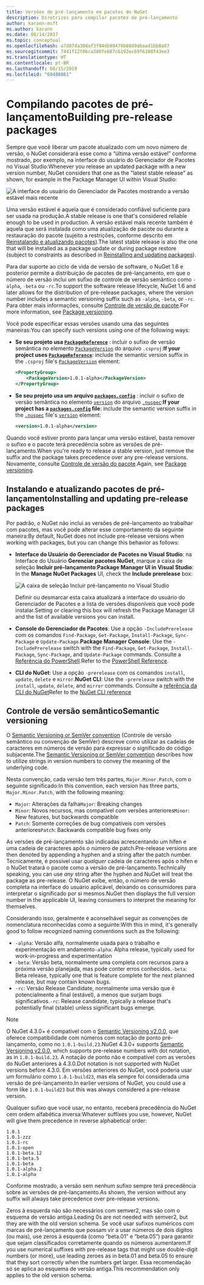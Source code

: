 ```yaml
---
title: Versões de pré-lançamento em pacotes do NuGet
description: Diretrizes para compilar pacotes de pré-lançamento
author: karann-msft
ms.author: karann
ms.date: 08/14/2017
ms.topic: conceptual
ms.openlocfilehash: a7d07da30daf3f94db99476b88d9abaad1bb8a07
ms.sourcegitcommit: 7441f12f06ca380feb87c6192ec69f6108f43ee3
ms.translationtype: HT
ms.contentlocale: pt-BR
ms.lasthandoff: 08/15/2019
ms.locfileid: "69488861"
---
```

# <a name="building-pre-release-packages"></a><span data-ttu-id="671b2-103">Compilando pacotes de pré-lançamento</span><span class="sxs-lookup"><span data-stu-id="671b2-103">Building pre-release packages</span></span>

<span data-ttu-id="671b2-104">Sempre que você liberar um pacote atualizado com um novo número de versão, o NuGet considerará esse como a “última versão estável” conforme mostrado, por exemplo, na interface do usuário do Gerenciador de Pacotes no Visual Studio:</span><span class="sxs-lookup"><span data-stu-id="671b2-104">Whenever you release an updated package with a new version number, NuGet considers that one as the "latest stable release" as shown, for example in the Package Manager UI within Visual Studio:</span></span>

![A interface do usuário do Gerenciador de Pacotes mostrando a versão estável mais recente](media/Prerelease_01-LatestStable.png)

<span data-ttu-id="671b2-106">Uma versão estável é aquela que é considerado confiável suficiente para ser usada na produção.</span><span class="sxs-lookup"><span data-stu-id="671b2-106">A stable release is one that's considered reliable enough to be used in production.</span></span> <span data-ttu-id="671b2-107">A versão estável mais recente também é aquela que será instalada como uma atualização de pacote ou durante a restauração do pacote (sujeito a restrições, conforme descrito em [Reinstalando e atualizando pacotes](../consume-packages/reinstalling-and-updating-packages.md)).</span><span class="sxs-lookup"><span data-stu-id="671b2-107">The latest stable release is also the one that will be installed as a package update or during package restore (subject to constraints as described in [Reinstalling and updating packages](../consume-packages/reinstalling-and-updating-packages.md)).</span></span>

<span data-ttu-id="671b2-108">Para dar suporte ao ciclo de vida de versão de software, o NuGet 1.6 e posterior permite a distribuição de pacotes de pré-lançamento, em que o número de versão inclui um sufixo de controle de versão semântico como `-alpha`, `-beta` ou `-rc`.</span><span class="sxs-lookup"><span data-stu-id="671b2-108">To support the software release lifecycle, NuGet 1.6 and later allows for the distribution of pre-release packages, where the version number includes a semantic versioning suffix such as `-alpha`, `-beta`, or `-rc`.</span></span> <span data-ttu-id="671b2-109">Para obter mais informações, consulte [Controle de versão de pacote](../concepts/package-versioning.md#pre-release-versions).</span><span class="sxs-lookup"><span data-stu-id="671b2-109">For more information, see [Package versioning](../concepts/package-versioning.md#pre-release-versions).</span></span>

<span data-ttu-id="671b2-110">Você pode especificar essas versões usando uma das seguintes maneiras:</span><span class="sxs-lookup"><span data-stu-id="671b2-110">You can specify such versions using one of the following ways:</span></span>

- <span data-ttu-id="671b2-111">**Se seu projeto usa [`PackageReference`](../consume-packages/package-references-in-project-files.md)** : incluir o sufixo de versão semântica no elemento [`PackageVersion`](/dotnet/core/tools/csproj.md#packageversion) do arquivo `.csproj`:</span><span class="sxs-lookup"><span data-stu-id="671b2-111">**If your project uses [`PackageReference`](../consume-packages/package-references-in-project-files.md)**: include the semantic version suffix in the `.csproj` file's [`PackageVersion`](/dotnet/core/tools/csproj.md#packageversion) element:</span></span>

    ```xml
    <PropertyGroup>
        <PackageVersion>1.0.1-alpha</PackageVersion>
    </PropertyGroup>
    ```

- <span data-ttu-id="671b2-112">**Se seu projeto usa um arquivo [`packages.config`](../reference/packages-config.md)** : incluir o sufixo de versão semântica no elemento [`version`](../reference/nuspec.md#version) do arquivo [`.nuspec`](../reference/nuspec.md):</span><span class="sxs-lookup"><span data-stu-id="671b2-112">**If your project has a [`packages.config`](../reference/packages-config.md) file**: include the semantic version suffix in the [`.nuspec`](../reference/nuspec.md) file's [`version`](../reference/nuspec.md#version) element:</span></span>

    ```xml
    <version>1.0.1-alpha</version>
    ```

<span data-ttu-id="671b2-113">Quando você estiver pronto para lançar uma versão estável, basta remover o sufixo e o pacote terá precedência sobre as versões de pré-lançamento.</span><span class="sxs-lookup"><span data-stu-id="671b2-113">When you're ready to release a stable version, just remove the suffix and the package takes precedence over any pre-release versions.</span></span> <span data-ttu-id="671b2-114">Novamente, consulte [Controle de versão do pacote](../concepts/package-versioning.md#pre-release-versions).</span><span class="sxs-lookup"><span data-stu-id="671b2-114">Again, see [Package versioning](../concepts/package-versioning.md#pre-release-versions).</span></span>

## <a name="installing-and-updating-pre-release-packages"></a><span data-ttu-id="671b2-115">Instalando e atualizando pacotes de pré-lançamento</span><span class="sxs-lookup"><span data-stu-id="671b2-115">Installing and updating pre-release packages</span></span>

<span data-ttu-id="671b2-116">Por padrão, o NuGet não inclui as versões de pré-lançamento ao trabalhar com pacotes, mas você pode alterar esse comportamento da seguinte maneira:</span><span class="sxs-lookup"><span data-stu-id="671b2-116">By default, NuGet does not include pre-release versions when working with packages, but you can change this behavior as follows:</span></span>

- <span data-ttu-id="671b2-117">**Interface do Usuário do Gerenciador de Pacotes no Visual Studio**: na Interface do Usuário **Gerenciar pacotes NuGet**, marque a caixa de seleção **Incluir pré-lançamento**:</span><span class="sxs-lookup"><span data-stu-id="671b2-117">**Package Manager UI in Visual Studio**: In the **Manage NuGet Packages** UI, check the **Include prerelease** box:</span></span>

    ![A caixa de seleção Incluir pré-lançamento no Visual Studio](media/Prerelease_02-CheckPrerelease.png)

    <span data-ttu-id="671b2-119">Definir ou desmarcar esta caixa atualizará a interface do usuário do Gerenciador de Pacotes e a lista de versões disponíveis que você pode instalar.</span><span class="sxs-lookup"><span data-stu-id="671b2-119">Setting or clearing this box will refresh the Package Manager UI and the list of available versions you can install.</span></span>

- <span data-ttu-id="671b2-120">**Console do Gerenciador de Pacotes**: Use a opção `-IncludePrerelease` com os comandos `Find-Package`, `Get-Package`, `Install-Package`, `Sync-Package` e `Update-Package`.</span><span class="sxs-lookup"><span data-stu-id="671b2-120">**Package Manager Console**: Use the `-IncludePrerelease` switch with the `Find-Package`, `Get-Package`, `Install-Package`, `Sync-Package`, and `Update-Package` commands.</span></span> <span data-ttu-id="671b2-121">Consulte a [Referência do PowerShell](../reference/powershell-reference.md).</span><span class="sxs-lookup"><span data-stu-id="671b2-121">Refer to the [PowerShell Reference](../reference/powershell-reference.md).</span></span>

- <span data-ttu-id="671b2-122">**CLI do NuGet**: Use a opção `-prerelease` com os comandos `install`, `update`, `delete` e `mirror`.</span><span class="sxs-lookup"><span data-stu-id="671b2-122">**NuGet CLI**: Use the `-prerelease` switch with the `install`, `update`, `delete`, and `mirror` commands.</span></span> <span data-ttu-id="671b2-123">Consulte a [referência da CLI do NuGet](../reference/nuget-exe-cli-reference.md)</span><span class="sxs-lookup"><span data-stu-id="671b2-123">Refer to the [NuGet CLI reference](../reference/nuget-exe-cli-reference.md)</span></span>

## <a name="semantic-versioning"></a><span data-ttu-id="671b2-124">Controle de versão semântico</span><span class="sxs-lookup"><span data-stu-id="671b2-124">Semantic versioning</span></span>

<span data-ttu-id="671b2-125">O [Semantic Versioning or SemVer convention](http://semver.org/spec/v1.0.0.html) (Controle de versão semântico ou convenção de SemVer) descreve como utilizar as cadeias de caracteres em números de versão para expressar o significado do código subjacente.</span><span class="sxs-lookup"><span data-stu-id="671b2-125">The [Semantic Versioning or SemVer convention](http://semver.org/spec/v1.0.0.html) describes how to utilize strings in version numbers to convey the meaning of the underlying code.</span></span>

<span data-ttu-id="671b2-126">Nesta convenção, cada versão tem três partes, `Major.Minor.Patch`, com o seguinte significado:</span><span class="sxs-lookup"><span data-stu-id="671b2-126">In this convention, each version has three parts, `Major.Minor.Patch`, with the following meaning:</span></span>

- <span data-ttu-id="671b2-127">`Major`: Alterações da falha</span><span class="sxs-lookup"><span data-stu-id="671b2-127">`Major`: Breaking changes</span></span>
- <span data-ttu-id="671b2-128">`Minor`: Novos recursos, mas compatível com versões anteriores</span><span class="sxs-lookup"><span data-stu-id="671b2-128">`Minor`: New features, but backwards compatible</span></span>
- <span data-ttu-id="671b2-129">`Patch`: Somente correções de bug compatíveis com versões anteriores</span><span class="sxs-lookup"><span data-stu-id="671b2-129">`Patch`: Backwards compatible bug fixes only</span></span>

<span data-ttu-id="671b2-130">As versões de pré-lançamento são indicadas acrescentando um hífen e uma cadeia de caracteres após o número de patch.</span><span class="sxs-lookup"><span data-stu-id="671b2-130">Pre-release versions are then denoted by appending a hyphen and a string after the patch number.</span></span> <span data-ttu-id="671b2-131">Tecnicamente, é possível usar *qualquer* cadeia de caracteres após o hífen e o NuGet tratará o pacote como a versão de pré-lançamento.</span><span class="sxs-lookup"><span data-stu-id="671b2-131">Technically speaking, you can use *any* string after the hyphen and NuGet will treat the package as pre-release.</span></span> <span data-ttu-id="671b2-132">O NuGet exibe, então, o número de versão completa na interface do usuário aplicável, deixando os consumidores para interpretar o significado por si mesmos.</span><span class="sxs-lookup"><span data-stu-id="671b2-132">NuGet then displays the full version number in the applicable UI, leaving consumers to interpret the meaning for themselves.</span></span>

<span data-ttu-id="671b2-133">Considerando isso, geralmente é aconselhável seguir as convenções de nomenclatura reconhecidas como a seguinte:</span><span class="sxs-lookup"><span data-stu-id="671b2-133">With this in mind, it's generally good to follow recognized naming conventions such as the following:</span></span>

- <span data-ttu-id="671b2-134">`-alpha`: Versão alfa, normalmente usada para o trabalho e experimentação em andamento</span><span class="sxs-lookup"><span data-stu-id="671b2-134">`-alpha`: Alpha release, typically used for work-in-progress and experimentation</span></span>
- <span data-ttu-id="671b2-135">`-beta`: Versão beta, normalmente uma completa com recursos para a próxima versão planejada, mas pode conter erros conhecidos.</span><span class="sxs-lookup"><span data-stu-id="671b2-135">`-beta`: Beta release, typically one that is feature complete for the next planned release, but may contain known bugs.</span></span>
- <span data-ttu-id="671b2-136">`-rc`: Versão Release Candidate, normalmente uma versão que é potencialmente a final (estável), a menos que surjam bugs significativos.</span><span class="sxs-lookup"><span data-stu-id="671b2-136">`-rc`: Release candidate, typically a release that's potentially final (stable) unless significant bugs emerge.</span></span>

> [!Note]
> <span data-ttu-id="671b2-137">O NuGet 4.3.0+ é compatível com o [Semantic Versioning v2.0.0](http://semver.org/spec/v2.0.0.html), que oferece compatibilidade com números com notação de ponto pré-lançamento, como no `1.0.1-build.23`.</span><span class="sxs-lookup"><span data-stu-id="671b2-137">NuGet 4.3.0+ supports [Semantic Versioning v2.0.0](http://semver.org/spec/v2.0.0.html), which supports pre-release numbers with dot notation, as in `1.0.1-build.23`.</span></span> <span data-ttu-id="671b2-138">A notação de ponto não e compatível com as versões do NuGet anteriores à 4.3.0.</span><span class="sxs-lookup"><span data-stu-id="671b2-138">Dot notation is not supported with NuGet versions before 4.3.0.</span></span> <span data-ttu-id="671b2-139">Em versões anteriores do NuGet, você poderia usar um formulário como `1.0.1-build23`, mas ela sempre foi considerada uma versão de pré-lançamento.</span><span class="sxs-lookup"><span data-stu-id="671b2-139">In earlier versions of NuGet, you could use a form like `1.0.1-build23` but this was always considered a pre-release version.</span></span>

<span data-ttu-id="671b2-140">Qualquer sufixo que você usar, no entanto, receberá precedência do NuGet cem ordem alfabética inversa:</span><span class="sxs-lookup"><span data-stu-id="671b2-140">Whatever suffixes you use, however, NuGet will give them precedence in reverse alphabetical order:</span></span>

    1.0.1
    1.0.1-zzz
    1.0.1-rc
    1.0.1-open
    1.0.1-beta.12
    1.0.1-beta.5
    1.0.1-beta
    1.0.1-alpha.2
    1.0.1-alpha

<span data-ttu-id="671b2-141">Conforme mostrado, a versão sem nenhum sufixo sempre terá precedência sobre as versões de pré-lançamento.</span><span class="sxs-lookup"><span data-stu-id="671b2-141">As shown, the version without any suffix will always take precedence over pre-release versions.</span></span>

<span data-ttu-id="671b2-142">Zeros à esquerda não são necessários com semver2, mas são com o esquema de versão antiga.</span><span class="sxs-lookup"><span data-stu-id="671b2-142">Leading 0s are not needed with semver2, but they are with the old version schema.</span></span> <span data-ttu-id="671b2-143">Se você usar sufixos numéricos com marcas de pré-lançamento que possam vir a usar números de dois dígitos (ou mais), use zeros à esquerda (como “beta.01” e “beta.05”) para garantir que sejam classificados corretamente quando os números aumentarem.</span><span class="sxs-lookup"><span data-stu-id="671b2-143">If you use numerical suffixes with pre-release tags that might use double-digit numbers (or more), use leading zeroes as in beta.01 and beta.05 to ensure that they sort correctly when the numbers get larger.</span></span> <span data-ttu-id="671b2-144">Essa recomendação só se aplica ao esquema de versão antiga.</span><span class="sxs-lookup"><span data-stu-id="671b2-144">This recommendation only applies to the old version schema.</span></span>
